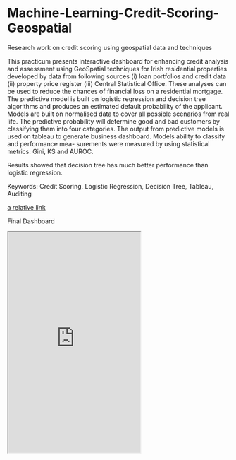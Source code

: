 # Machine-Learning-Credit-Scoring-Geospatial
Research work on credit scoring using geospatial data and techniques

This practicum presents interactive dashboard for enhancing credit analysis and assessment using GeoSpatial techniques for Irish residential properties developed by data from following sources (i) loan portfolios and credit data (ii) property price register (iii) Central Statistical Office. These analyses can be used to reduce the chances of financial loss on a residential mortgage. The predictive model is built on logistic regression and decision tree algorithms and produces an estimated default probability of the applicant. Models are built on normalised data to cover all possible scenarios from real life. The predictive probability will determine good and bad customers by classifying them into four categories. The output from predictive models is used on tableau to generate business dashboard. Models ability to classify and performance mea- surements were measured by using statistical metrics: Gini, KS and AUROC.

Results showed that decision tree has much better performance than logistic regression.

Keywords: Credit Scoring, Logistic Regression, Decision Tree, Tableau, Auditing

[a relative link](map.nb.html)

Final Dashboard
<iframe src="https://public.tableau.com/shared/3P3GFNMNJ?:showVizHome=no&:embed=true width="90%" height="500"></iframe>
